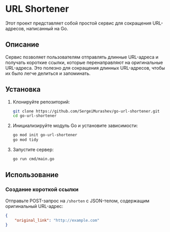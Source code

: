 # URL Shortener

Этот проект представляет собой простой сервис для сокращения URL-адресов, написанный на Go.

## Описание

Сервис позволяет пользователям отправлять длинные URL-адреса и получать короткие ссылки, которые перенаправляют на оригинальные URL-адреса. Это полезно для сокращения длинных URL-адресов, чтобы их было легче делиться и запоминать.

## Установка

1. Клонируйте репозиторий:

    ```sh
    git clone https://github.com/SergeiMurashev/go-url-shortener.git
    cd go-url-shortener
    ```

2. Инициализируйте модуль Go и установите зависимости:

    ```sh
    go mod init go-url-shortener
    go mod tidy
    ```

3. Запустите сервер:

    ```sh
    go run cmd/main.go
    ```

## Использование

### Создание короткой ссылки

Отправьте POST-запрос на `/shorten` с JSON-телом, содержащим оригинальный URL-адрес:

```json
{
    "original_link": "http://example.com"
}